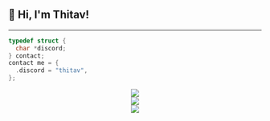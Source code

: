 ## 👋 Hi, I'm Thitav!

------------

</div>

```c
typedef struct {
  char *discord;
} contact;
contact me = {
  .discord = "thitav",
};
```

<p align="center">
  <img src="https://github-readme-stats.vercel.app/api?username=Thitav&theme=gruvbox&show_icons=true&hide_border=true&count_private=true" /><br>
  <img src="https://github-readme-streak-stats.herokuapp.com/?user=Thitav&theme=gruvbox&hide_border=true" /><br>
  <img src="https://github-readme-stats.vercel.app/api/top-langs/?username=Thitav&theme=gruvbox&show_icons=true&hide_border=true&layout=compact" />
</p>
